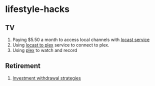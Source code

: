 # lifestyle-hacks
## TV
1. Paying $5.50 a month to access local channels with [locast service](https://www.locast.org/)
  1. Using [locast to plex](https://github.com/tgorgdotcom/locast2plex) service to connect to plex.
  2. Using [plex](https://www.plex.tv/) to watch and record
## Retirement
1. [Investment withdrawal strategies](https://www.blackrock.com/us/individual/education/retirement/withdrawal-rules-and-strategies)
